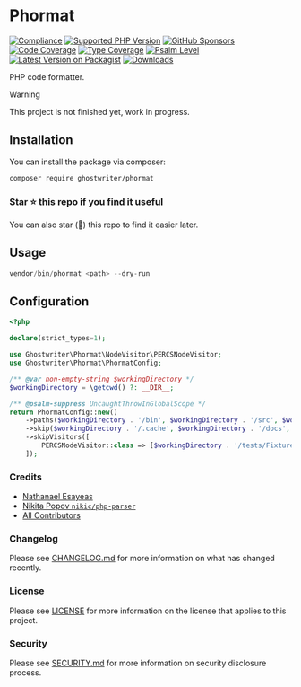 # Phormat

[![Compliance](https://github.com/ghostwriter/phormat/actions/workflows/compliance.yml/badge.svg)](https://github.com/ghostwriter/phormat/actions/workflows/compliance.yml)
[![Supported PHP Version](https://badgen.net/packagist/php/ghostwriter/phormat?color=8892bf)](https://www.php.net/supported-versions)
[![GitHub Sponsors](https://img.shields.io/github/sponsors/ghostwriter?label=Sponsor+@ghostwriter/phormat&logo=GitHub+Sponsors)](https://github.com/sponsors/ghostwriter)
[![Code Coverage](https://codecov.io/gh/ghostwriter/phormat/branch/main/graph/badge.svg)](https://codecov.io/gh/ghostwriter/phormat)
[![Type Coverage](https://shepherd.dev/github/ghostwriter/phormat/coverage.svg)](https://shepherd.dev/github/ghostwriter/phormat)
[![Psalm Level](https://shepherd.dev/github/ghostwriter/phormat/level.svg)](https://psalm.dev/docs/running_psalm/error_levels)
[![Latest Version on Packagist](https://badgen.net/packagist/v/ghostwriter/phormat)](https://packagist.org/packages/ghostwriter/phormat)
[![Downloads](https://badgen.net/packagist/dt/ghostwriter/phormat?color=blue)](https://packagist.org/packages/ghostwriter/phormat)

PHP code formatter.

> [!WARNING]
>
> This project is not finished yet, work in progress.

## Installation

You can install the package via composer:

``` bash
composer require ghostwriter/phormat
```

### Star ⭐️ this repo if you find it useful

You can also star (🌟) this repo to find it easier later.

## Usage

```php
vendor/bin/phormat <path> --dry-run
```

## Configuration

```php
<?php

declare(strict_types=1);

use Ghostwriter\Phormat\NodeVisitor\PERCSNodeVisitor;
use Ghostwriter\Phormat\PhormatConfig;

/** @var non-empty-string $workingDirectory */
$workingDirectory = \getcwd() ?: __DIR__;

/** @psalm-suppress UncaughtThrowInGlobalScope */
return PhormatConfig::new()
    ->paths($workingDirectory . '/bin', $workingDirectory . '/src', $workingDirectory . '/tests')
    ->skip($workingDirectory . '/.cache', $workingDirectory . '/docs', $workingDirectory . '/vendor')
    ->skipVisitors([
        PERCSNodeVisitor::class => [$workingDirectory . '/tests/Fixture'],
    ]);
```

### Credits

- [Nathanael Esayeas](https://github.com/ghostwriter)
- [Nikita Popov `nikic/php-parser`](https://github.com/nikic/php-parser)
- [All Contributors](https://github.com/ghostwriter/phormat/contributors)

### Changelog

Please see [CHANGELOG.md](./CHANGELOG.md) for more information on what has changed recently.

### License

Please see [LICENSE](./LICENSE) for more information on the license that applies to this project.

### Security

Please see [SECURITY.md](./SECURITY.md) for more information on security disclosure process.
